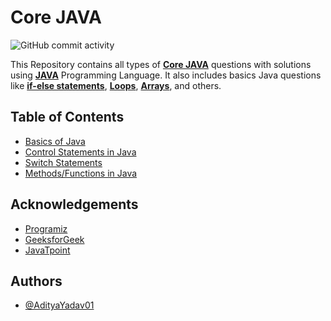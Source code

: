 # Core JAVA 

![GitHub commit activity](https://img.shields.io/github/commit-activity/w/AdityaYadav01/Core_JAVA_by_AdityaYadav)


This Repository contains all types of [**Core JAVA**](https://www.programiz.com/java-programming) questions with solutions using [**JAVA**](https://en.wikipedia.org/wiki/Java_(programming_language)) Programming Language.
It also includes basics Java questions like [**if-else statements**](https://www.programiz.com/java-programming/if-else-statement), [**Loops**](https://www.programiz.com/java-programming/for-loop), [**Arrays**](https://www.programiz.com/java-programming/arrays), and others.



## Table of Contents

- [Basics of Java](https://github.com/AdityaYadav01/Core_JAVA_by_AdityaYadav/tree/master/Basics%20of%20JAVA/src)
- [Control Statements in Java](https://github.com/AdityaYadav01/DSA-Using-Java-Aditya-Yadav/tree/master/Control%20Statements%20in%20Java/src)
- [Switch Statements](https://github.com/AdityaYadav01/DSA-Using-Java-Aditya-Yadav/tree/master/SwitchStatements)
- [Methods/Functions in Java](https://github.com/AdityaYadav01/DSA_using_Java_AdityaYadav/tree/master/MethodsOrFunctions/src)


## Acknowledgements

 - [Programiz](https://www.programiz.com/)
 - [GeeksforGeek](https://www.geeksforgeeks.org/)
 - [JavaTpoint](https://www.javatpoint.com/java-tutorial)


## Authors

- [@AdityaYadav01](https://github.com/AdityaYadav01)
